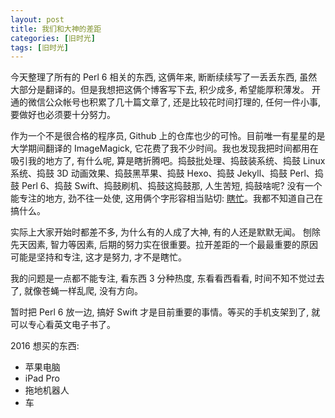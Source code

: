 ```yaml
---
layout: post
title: 我们和大神的差距
categories: [旧时光]
tags: [旧时光]
---
```

今天整理了所有的 Perl 6 相关的东西, 这俩年来, 断断续续写了一丢丢东西, 虽然大部分是翻译的。但是我想把这俩个博客写下去, 积少成多, 希望能厚积薄发。 开通的微信公众帐号也积累了几十篇文章了, 还是比较花时间打理的, 任何一件小事, 要做好也必须要十分努力。

作为一个不是很合格的程序员, Github 上的仓库也少的可怜。目前唯一有星星的是大学期间翻译的 ImageMagick, 它花费了我不少时间。我也发现我把时间都用在吸引我的地方了, 有什么呢, 算是瞎折腾吧。捣鼓批处理、捣鼓装系统、捣鼓 Linux 系统、捣鼓 3D 动画效果、捣鼓黑苹果、捣鼓 Hexo、捣鼓 Jekyll、捣鼓 Perl、捣鼓 Perl 6、捣鼓 Swift、捣鼓刷机、捣鼓这捣鼓那, 人生苦短, 捣鼓啥呢? 没有一个能专注的地方, 劲不往一处使, 这用俩个字形容相当贴切: [瞎忙]()。我都不知道自己在搞什么。

实际上大家开始时都差不多, 为什么有的人成了大神, 有的人还是默默无闻。 刨除先天因素, 智力等因素, 后期的努力实在很重要。拉开差距的一个最最重要的原因可能是坚持和专注, 这才是努力, 才不是瞎忙。

我的问题是一点都不能专注, 看东西 3 分种热度, 东看看西看看, 时间不知不觉过去了, 就像苍蝇一样乱爬, 没有方向。

暂时把 Perl 6 放一边, 搞好 Swift 才是目前重要的事情。等买的手机支架到了, 就可以专心看英文电子书了。

2016  想买的东西:

- 苹果电脑
- iPad Pro
- 拖地机器人
- 车
